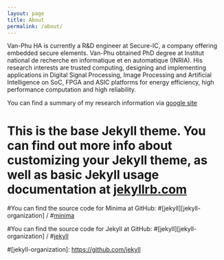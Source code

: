 ```yaml
---
layout: page
title: About
permalink: /about/
---
```


Van-Phu HA is currently a R&D engineer at Secure-IC, a company offering embedded secure elements. Van-Phu obtained PhD degree at Institut national de recherche en informatique et en automatique (INRIA). His research interests are trusted computing, designing and implementing applications in Digital Signal Processing, Image Processing and Artificial Intelligence on SoC, FPGA and ASIC platforms for energy efficiency, high performance computation and high reliability.

You can find a summary of my research information via [google site](https://sites.google.com/site/phuhavan)

# This is the base Jekyll theme. You can find out more info about customizing your Jekyll theme, as well as basic Jekyll usage documentation at [jekyllrb.com](https://jekyllrb.com/)

#You can find the source code for Minima at GitHub:
#[jekyll][jekyll-organization] /
#[minima](https://github.com/jekyll/minima)

#You can find the source code for Jekyll at GitHub:
#[jekyll][jekyll-organization] /
#[jekyll](https://github.com/jekyll/jekyll)


#[jekyll-organization]: https://github.com/jekyll
